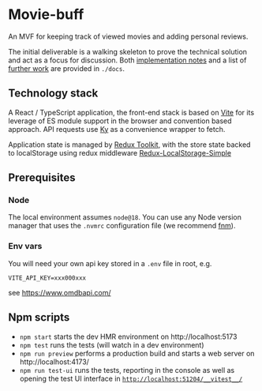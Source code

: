 # Movie-buff

An MVF for keeping track of viewed movies and adding personal reviews.

The initial deliverable is a walking skeleton to prove the technical solution and act as a focus for discussion. Both [implementation notes](docs/notes.md) and a list of [further work](docs/further-work.md) are provided in `./docs`.

## Technology stack

A React / TypeScript application, the front-end stack is based on [Vite](https://vitejs.dev/) for its leverage of ES module support in the browser and convention based approach. API requests use [Ky](https://github.com/sindresorhus/ky#readme) as a convenience wrapper to fetch.

Application state is managed by [Redux Toolkit](https://redux-toolkit.js.org/), with the store state backed to localStorage using redux middleware [Redux-LocalStorage-Simple](https://github.com/kilkelly/redux-localstorage-simple)

## Prerequisites

### Node

The local environment assumes `node@18`. You can use any Node version manager that uses the `.nvmrc` configuration file (we recommend [fnm](https://fnm.vercel.app/)).

### Env vars

You will need your own api key stored in a `.env` file in root, e.g.

```
VITE_API_KEY=xxx000xxx
```

see https://www.omdbapi.com/

## Npm scripts

- `npm start` starts the dev HMR environment on http://localhost:5173
- `npm test` runs the tests (will watch in a dev environment)
- `npm run preview` performs a production build and starts a web server on http://localhost:4173/
- `npm run test-ui` runs the tests, reporting in the console as well as opening the test UI interface in [`http://localhost:51204/__vitest__/`](http://localhost:51204/__vitest__/)
